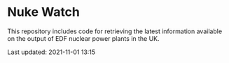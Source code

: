 # Nuke Watch

This repository includes code for retrieving the latest information available on the output of EDF nuclear power plants in the UK.

Last updated: 2021-11-01 13:15